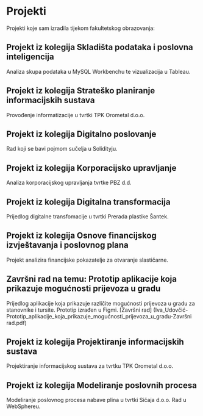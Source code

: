 # Projekti
Projekti koje sam izradila tijekom fakultetskog obrazovanja:
## Projekt iz kolegija Skladišta podataka i poslovna inteligencija
Analiza skupa podataka u MySQL Workbenchu te vizualizacija u Tableau.
## Projekt iz kolegija Strateško planiranje informacijskih sustava
Provođenje informatizacije u tvrtki TPK Orometal d.o.o.
## Projekt iz kolegija Digitalno poslovanje
Rad koji se bavi pojmom sučelja u Solidityju. 
## Projekt iz kolegija Korporacijsko upravljanje
Analiza korporacijskog upravljanja tvrtke PBZ d.d.
## Projekt iz kolegija Digitalna transformacija
Prijedlog digitalne transfomacije u tvrtki Prerada plastike Šantek.
## Projekt iz kolegija Osnove financijskog izvještavanja i poslovnog plana
Projekt analizira financijske pokazatelje za otvaranje slastičarne.
## Završni rad na temu: Prototip aplikacije koja prikazuje mogućnosti prijevoza u gradu
Prijedlog aplikacije koja prikazuje različite mogućnosti prijevoza u gradu za stanovnike i tursite. Prototip izrađen u Figmi.
[Završni rad] (Iva_Udovčić-Prototip_aplikacije_koja_prikazuje_mogućnosti_prijevoza_u_gradu-Završni rad.pdf)
## Projekt iz kolegija Projektiranje informacijskih sustava
Projektiranje informacijskog sustava za tvrtku TPK Orometal d.o.o.
## Projekt iz kolegija Modeliranje poslovnih procesa
Modeliranje poslovnog procesa nabave plina u tvrtki Sičaja d.o.o. Rad u WebSphereu. 
